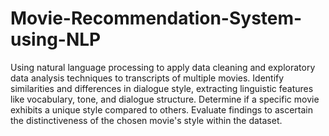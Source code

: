 # Movie-Recommendation-System-using-NLP
Using natural language processing to apply data cleaning and exploratory data analysis techniques to transcripts of multiple movies. Identify similarities and differences in dialogue style, extracting linguistic features like vocabulary, tone, and dialogue structure. Determine if a specific movie exhibits a unique style compared to others. Evaluate findings to ascertain the distinctiveness of the chosen movie's style within the dataset.

